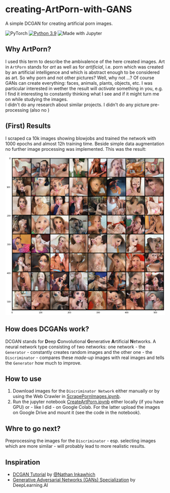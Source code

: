 # creating-ArtPorn-with-GANS

A simple DCGAN for creating artificial porn images.

![PyTorch](https://img.shields.io/badge/PyTorch-%23EE4C2C.svg?style=for-the-badge&logo=PyTorch&logoColor=white)
[![Python 3.9](https://img.shields.io/badge/python-3.9-blue.svg)](https://www.python.org/downloads/release/python-390/)
![Made with Jupyter](https://img.shields.io/badge/Made%20with-Jupyter-orange?style=for-the-badge&logo=Jupyter)

## Why ArtPorn?
I used this term to describe the ambivalence of the here created images. Art in `ArtPorn` stands for *art* as well as for *artificial*, i.e. porn which was created by an artificial intelligence and which is abstract enough to be considered as art. 
So why porn and not other pictures? Well, why not ...? Of course GANs can create everything: faces, animals, plants, objects, etc. I was particular interested in wether the result will *activate* something in you, e.g. I find it interesting to constantly thinking what I see and if it might turn me on while studying the images.   
I didn't do any research about similar projects. I didn't do any picture pre-processing (also no )

## (First) Results
I scraped ca 10k images showing blowjobs and trained the network with 1000 epochs and almost 12h training time. Beside simple data augmentation no further image processing was implemented. This was the result:

![](/output/fake_porn_v1b.png)

## How does DCGANs work?
DCGAN stands for **D**eep **C**onvolutional **G**enerative **A**rtificial **N**etworks. A neural network type consisting of two networks: one network - the `Generator` - constantly creates random images and the other one  - the `Discriminator` - compares these *made-up* images with real images and tells the `Generator` how much to improve.

## How to use
1. Download images for the `Discriminator Network` either manually or by using the Web Crawler in [ScrapePornImages.ipynb](ScrapePornImages.ipynb).
2. Run the jupyter notebook [CreateArtPorn.ipynb](CreateArtPorn.ipynb) either locally (if you have GPU) or - like I did - on Google Colab. For the latter upload the images on Google Drive and mount it (see the code in the notebook).

## Whre to go next?
Preprocessing the images for the `Discriminator` - esp. selecting images which are more similar - will probably lead to more realistic results.

## Inspiration
- [DCGAN Tutorial](https://pytorch.org/tutorials/beginner/dcgan_faces_tutorial.html) by [@Nathan Inkawhich](https://github.com/inkawhich)
- [Generative Adversarial Networks (GANs) Specialization](https://www.deeplearning.ai/program/generative-adversarial-networks-gans-specialization/) by DeepLearning.AI
